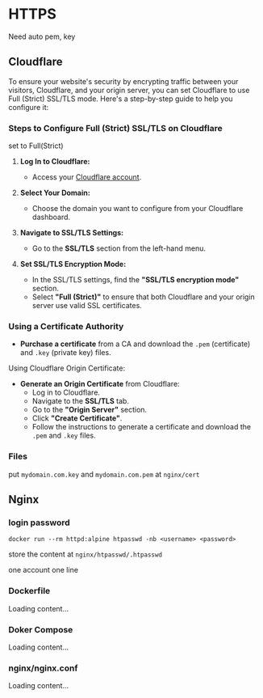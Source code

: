 # HTTPS

Need auto pem, key

## Cloudflare

To ensure your website's security by encrypting traffic between your visitors, Cloudflare, and your origin server, you can set Cloudflare to use Full (Strict) SSL/TLS mode. Here's a step-by-step guide to help you configure it:

### Steps to Configure Full (Strict) SSL/TLS on Cloudflare

set to Full(Strict)

1. **Log In to Cloudflare:**
   - Access your [Cloudflare account](https://dash.cloudflare.com).

2. **Select Your Domain:**
   - Choose the domain you want to configure from your Cloudflare dashboard.

3. **Navigate to SSL/TLS Settings:**
   - Go to the **SSL/TLS** section from the left-hand menu.

4. **Set SSL/TLS Encryption Mode:**
   - In the SSL/TLS settings, find the **"SSL/TLS encryption mode"** section.
   - Select **"Full (Strict)"** to ensure that both Cloudflare and your origin server use valid SSL certificates.


### Using a Certificate Authority

- **Purchase a certificate** from a CA and download the `.pem` (certificate) and `.key` (private key) files.

Using Cloudflare Origin Certificate:

- **Generate an Origin Certificate** from Cloudflare:
  - Log in to Cloudflare.
  - Navigate to the **SSL/TLS** tab.
  - Go to the **"Origin Server"** section.
  - Click **"Create Certificate"**.
  - Follow the instructions to generate a certificate and download the `.pem` and `.key` files.


### Files
put `mydomain.com.key` and `mydomain.com.pem` at `nginx/cert`



## Nginx

### login password

```
docker run --rm httpd:alpine htpasswd -nb <username> <password>
```
store the content at `nginx/htpasswd/.htpasswd`

one account one line


### Dockerfile
<div class="load_as_code_session" data-url="Dockerfile">
  Loading content...
</div>

### Doker Compose
<div class="load_as_code_session" data-url="docker-compose.yml">
  Loading content...
</div>

### nginx/nginx.conf
<div class="load_as_code_session" data-url="nginx/nginx.conf">
  Loading content...
</div>

<script src="{{ '/assets/js/LoadAsCodeSession.js' | relative_url }}"></script>
